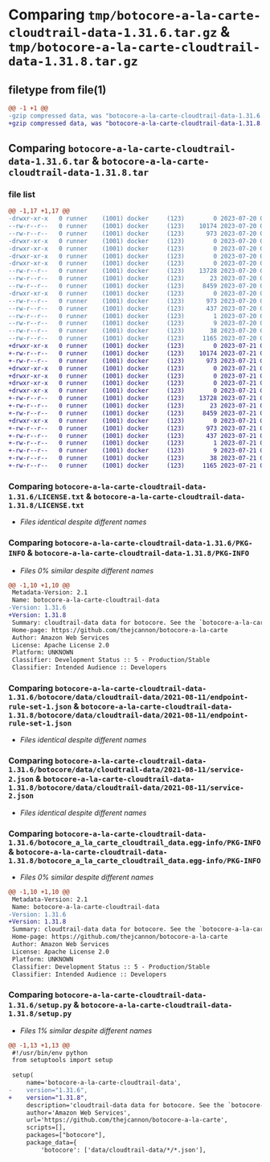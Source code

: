 # Comparing `tmp/botocore-a-la-carte-cloudtrail-data-1.31.6.tar.gz` & `tmp/botocore-a-la-carte-cloudtrail-data-1.31.8.tar.gz`

## filetype from file(1)

```diff
@@ -1 +1 @@
-gzip compressed data, was "botocore-a-la-carte-cloudtrail-data-1.31.6.tar", last modified: Thu Jul 20 01:20:05 2023, max compression
+gzip compressed data, was "botocore-a-la-carte-cloudtrail-data-1.31.8.tar", last modified: Fri Jul 21 01:21:13 2023, max compression
```

## Comparing `botocore-a-la-carte-cloudtrail-data-1.31.6.tar` & `botocore-a-la-carte-cloudtrail-data-1.31.8.tar`

### file list

```diff
@@ -1,17 +1,17 @@
-drwxr-xr-x   0 runner    (1001) docker     (123)        0 2023-07-20 01:20:05.050559 botocore-a-la-carte-cloudtrail-data-1.31.6/
--rw-r--r--   0 runner    (1001) docker     (123)    10174 2023-07-20 01:20:04.000000 botocore-a-la-carte-cloudtrail-data-1.31.6/LICENSE.txt
--rw-r--r--   0 runner    (1001) docker     (123)      973 2023-07-20 01:20:05.050559 botocore-a-la-carte-cloudtrail-data-1.31.6/PKG-INFO
-drwxr-xr-x   0 runner    (1001) docker     (123)        0 2023-07-20 01:20:05.050559 botocore-a-la-carte-cloudtrail-data-1.31.6/botocore/
-drwxr-xr-x   0 runner    (1001) docker     (123)        0 2023-07-20 01:20:05.050559 botocore-a-la-carte-cloudtrail-data-1.31.6/botocore/data/
-drwxr-xr-x   0 runner    (1001) docker     (123)        0 2023-07-20 01:20:05.050559 botocore-a-la-carte-cloudtrail-data-1.31.6/botocore/data/cloudtrail-data/
-drwxr-xr-x   0 runner    (1001) docker     (123)        0 2023-07-20 01:20:05.050559 botocore-a-la-carte-cloudtrail-data-1.31.6/botocore/data/cloudtrail-data/2021-08-11/
--rw-r--r--   0 runner    (1001) docker     (123)    13728 2023-07-20 01:19:55.000000 botocore-a-la-carte-cloudtrail-data-1.31.6/botocore/data/cloudtrail-data/2021-08-11/endpoint-rule-set-1.json
--rw-r--r--   0 runner    (1001) docker     (123)       23 2023-07-20 01:19:55.000000 botocore-a-la-carte-cloudtrail-data-1.31.6/botocore/data/cloudtrail-data/2021-08-11/paginators-1.json
--rw-r--r--   0 runner    (1001) docker     (123)     8459 2023-07-20 01:19:55.000000 botocore-a-la-carte-cloudtrail-data-1.31.6/botocore/data/cloudtrail-data/2021-08-11/service-2.json
-drwxr-xr-x   0 runner    (1001) docker     (123)        0 2023-07-20 01:20:05.050559 botocore-a-la-carte-cloudtrail-data-1.31.6/botocore_a_la_carte_cloudtrail_data.egg-info/
--rw-r--r--   0 runner    (1001) docker     (123)      973 2023-07-20 01:20:05.000000 botocore-a-la-carte-cloudtrail-data-1.31.6/botocore_a_la_carte_cloudtrail_data.egg-info/PKG-INFO
--rw-r--r--   0 runner    (1001) docker     (123)      437 2023-07-20 01:20:05.000000 botocore-a-la-carte-cloudtrail-data-1.31.6/botocore_a_la_carte_cloudtrail_data.egg-info/SOURCES.txt
--rw-r--r--   0 runner    (1001) docker     (123)        1 2023-07-20 01:20:05.000000 botocore-a-la-carte-cloudtrail-data-1.31.6/botocore_a_la_carte_cloudtrail_data.egg-info/dependency_links.txt
--rw-r--r--   0 runner    (1001) docker     (123)        9 2023-07-20 01:20:05.000000 botocore-a-la-carte-cloudtrail-data-1.31.6/botocore_a_la_carte_cloudtrail_data.egg-info/top_level.txt
--rw-r--r--   0 runner    (1001) docker     (123)       38 2023-07-20 01:20:05.050559 botocore-a-la-carte-cloudtrail-data-1.31.6/setup.cfg
--rw-r--r--   0 runner    (1001) docker     (123)     1165 2023-07-20 01:20:04.000000 botocore-a-la-carte-cloudtrail-data-1.31.6/setup.py
+drwxr-xr-x   0 runner    (1001) docker     (123)        0 2023-07-21 01:21:13.458781 botocore-a-la-carte-cloudtrail-data-1.31.8/
+-rw-r--r--   0 runner    (1001) docker     (123)    10174 2023-07-21 01:21:13.000000 botocore-a-la-carte-cloudtrail-data-1.31.8/LICENSE.txt
+-rw-r--r--   0 runner    (1001) docker     (123)      973 2023-07-21 01:21:13.458781 botocore-a-la-carte-cloudtrail-data-1.31.8/PKG-INFO
+drwxr-xr-x   0 runner    (1001) docker     (123)        0 2023-07-21 01:21:13.458781 botocore-a-la-carte-cloudtrail-data-1.31.8/botocore/
+drwxr-xr-x   0 runner    (1001) docker     (123)        0 2023-07-21 01:21:13.458781 botocore-a-la-carte-cloudtrail-data-1.31.8/botocore/data/
+drwxr-xr-x   0 runner    (1001) docker     (123)        0 2023-07-21 01:21:13.458781 botocore-a-la-carte-cloudtrail-data-1.31.8/botocore/data/cloudtrail-data/
+drwxr-xr-x   0 runner    (1001) docker     (123)        0 2023-07-21 01:21:13.458781 botocore-a-la-carte-cloudtrail-data-1.31.8/botocore/data/cloudtrail-data/2021-08-11/
+-rw-r--r--   0 runner    (1001) docker     (123)    13728 2023-07-21 01:21:06.000000 botocore-a-la-carte-cloudtrail-data-1.31.8/botocore/data/cloudtrail-data/2021-08-11/endpoint-rule-set-1.json
+-rw-r--r--   0 runner    (1001) docker     (123)       23 2023-07-21 01:21:06.000000 botocore-a-la-carte-cloudtrail-data-1.31.8/botocore/data/cloudtrail-data/2021-08-11/paginators-1.json
+-rw-r--r--   0 runner    (1001) docker     (123)     8459 2023-07-21 01:21:06.000000 botocore-a-la-carte-cloudtrail-data-1.31.8/botocore/data/cloudtrail-data/2021-08-11/service-2.json
+drwxr-xr-x   0 runner    (1001) docker     (123)        0 2023-07-21 01:21:13.458781 botocore-a-la-carte-cloudtrail-data-1.31.8/botocore_a_la_carte_cloudtrail_data.egg-info/
+-rw-r--r--   0 runner    (1001) docker     (123)      973 2023-07-21 01:21:13.000000 botocore-a-la-carte-cloudtrail-data-1.31.8/botocore_a_la_carte_cloudtrail_data.egg-info/PKG-INFO
+-rw-r--r--   0 runner    (1001) docker     (123)      437 2023-07-21 01:21:13.000000 botocore-a-la-carte-cloudtrail-data-1.31.8/botocore_a_la_carte_cloudtrail_data.egg-info/SOURCES.txt
+-rw-r--r--   0 runner    (1001) docker     (123)        1 2023-07-21 01:21:13.000000 botocore-a-la-carte-cloudtrail-data-1.31.8/botocore_a_la_carte_cloudtrail_data.egg-info/dependency_links.txt
+-rw-r--r--   0 runner    (1001) docker     (123)        9 2023-07-21 01:21:13.000000 botocore-a-la-carte-cloudtrail-data-1.31.8/botocore_a_la_carte_cloudtrail_data.egg-info/top_level.txt
+-rw-r--r--   0 runner    (1001) docker     (123)       38 2023-07-21 01:21:13.458781 botocore-a-la-carte-cloudtrail-data-1.31.8/setup.cfg
+-rw-r--r--   0 runner    (1001) docker     (123)     1165 2023-07-21 01:21:13.000000 botocore-a-la-carte-cloudtrail-data-1.31.8/setup.py
```

### Comparing `botocore-a-la-carte-cloudtrail-data-1.31.6/LICENSE.txt` & `botocore-a-la-carte-cloudtrail-data-1.31.8/LICENSE.txt`

 * *Files identical despite different names*

### Comparing `botocore-a-la-carte-cloudtrail-data-1.31.6/PKG-INFO` & `botocore-a-la-carte-cloudtrail-data-1.31.8/PKG-INFO`

 * *Files 0% similar despite different names*

```diff
@@ -1,10 +1,10 @@
 Metadata-Version: 2.1
 Name: botocore-a-la-carte-cloudtrail-data
-Version: 1.31.6
+Version: 1.31.8
 Summary: cloudtrail-data data for botocore. See the `botocore-a-la-carte` package for more info.
 Home-page: https://github.com/thejcannon/botocore-a-la-carte
 Author: Amazon Web Services
 License: Apache License 2.0
 Platform: UNKNOWN
 Classifier: Development Status :: 5 - Production/Stable
 Classifier: Intended Audience :: Developers
```

### Comparing `botocore-a-la-carte-cloudtrail-data-1.31.6/botocore/data/cloudtrail-data/2021-08-11/endpoint-rule-set-1.json` & `botocore-a-la-carte-cloudtrail-data-1.31.8/botocore/data/cloudtrail-data/2021-08-11/endpoint-rule-set-1.json`

 * *Files identical despite different names*

### Comparing `botocore-a-la-carte-cloudtrail-data-1.31.6/botocore/data/cloudtrail-data/2021-08-11/service-2.json` & `botocore-a-la-carte-cloudtrail-data-1.31.8/botocore/data/cloudtrail-data/2021-08-11/service-2.json`

 * *Files identical despite different names*

### Comparing `botocore-a-la-carte-cloudtrail-data-1.31.6/botocore_a_la_carte_cloudtrail_data.egg-info/PKG-INFO` & `botocore-a-la-carte-cloudtrail-data-1.31.8/botocore_a_la_carte_cloudtrail_data.egg-info/PKG-INFO`

 * *Files 0% similar despite different names*

```diff
@@ -1,10 +1,10 @@
 Metadata-Version: 2.1
 Name: botocore-a-la-carte-cloudtrail-data
-Version: 1.31.6
+Version: 1.31.8
 Summary: cloudtrail-data data for botocore. See the `botocore-a-la-carte` package for more info.
 Home-page: https://github.com/thejcannon/botocore-a-la-carte
 Author: Amazon Web Services
 License: Apache License 2.0
 Platform: UNKNOWN
 Classifier: Development Status :: 5 - Production/Stable
 Classifier: Intended Audience :: Developers
```

### Comparing `botocore-a-la-carte-cloudtrail-data-1.31.6/setup.py` & `botocore-a-la-carte-cloudtrail-data-1.31.8/setup.py`

 * *Files 1% similar despite different names*

```diff
@@ -1,13 +1,13 @@
 #!/usr/bin/env python
 from setuptools import setup
 
 setup(
     name='botocore-a-la-carte-cloudtrail-data',
-    version="1.31.6",
+    version="1.31.8",
     description='cloudtrail-data data for botocore. See the `botocore-a-la-carte` package for more info.',
     author='Amazon Web Services',
     url='https://github.com/thejcannon/botocore-a-la-carte',
     scripts=[],
     packages=["botocore"],
     package_data={
         'botocore': ['data/cloudtrail-data/*/*.json'],
```

